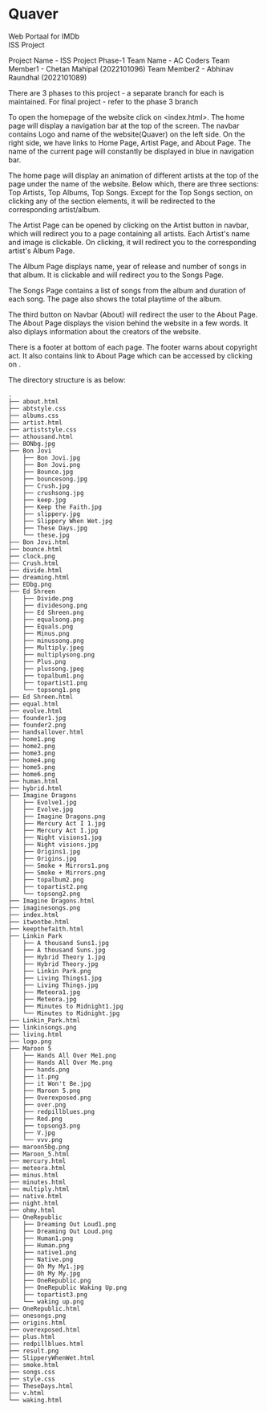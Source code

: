 # Quaver   
Web Portaal for IMDb  
ISS Project 

Project Name - ISS Project Phase-1
Team Name - AC Coders
Team Member1 - Chetan Mahipal (2022101096)
Team Member2 - Abhinav Raundhal (2022101089)

There are 3 phases to this project - a separate branch for each is maintained.
For final project - refer to the phase 3 branch

To open the homepage of the website click on <index.html>.
The home page will display a navigation bar at the top of the screen.
The navbar contains Logo and name of the website(Quaver) on the left side.
On the right side, we have links to Home Page, Artist Page, and About Page.
The name of the current page will constantly be displayed in blue in navigation bar.

The home page will display an animation of different artists at the top of the page under the name of the website.
Below which, there are three sections: Top Artists, Top Albums, Top Songs.
Except for the Top Songs section, on clicking any of the section elements, it will be redirected to the corresponding artist/album.

The Artist Page can be opened by clicking on the Artist button in navbar, which will redirect you to a page containing all artists.
Each Artist's name and image is clickable. On clicking, it will redirect you to the corresponding artist's Album Page.

The Album Page displays name, year of release and number of songs in that album. It is clickable and will redirect you to the Songs Page.

The Songs Page contains a list of songs from the album and duration of each song.
The page also shows the total playtime of the album.

The third button on Navbar (About) will redirect the user to the About Page.
The About Page displays the vision behind the website in a few words.
It also diplays information about the creators of the website.

There is a footer at bottom of each page.
The footer warns about copyright act.
It also contains link to About Page which can be accessed by clicking on <About Us>.

The directory structure is as below:
```
.
├── about.html
├── abtstyle.css
├── albums.css
├── artist.html
├── artiststyle.css
├── athousand.html
├── BONbg.jpg
├── Bon Jovi
│   ├── Bon Jovi.jpg
│   ├── Bon Jovi.png
│   ├── Bounce.jpg
│   ├── bouncesong.jpg
│   ├── Crush.jpg
│   ├── crushsong.jpg
│   ├── keep.jpg
│   ├── Keep the Faith.jpg
│   ├── slippery.jpg
│   ├── Slippery When Wet.jpg
│   ├── These Days.jpg
│   └── these.jpg
├── Bon Jovi.html
├── bounce.html
├── clock.png
├── Crush.html
├── divide.html
├── dreaming.html
├── EDbg.png
├── Ed Shreen
│   ├── Divide.png
│   ├── dividesong.png
│   ├── Ed Shreen.png
│   ├── equalsong.png
│   ├── Equals.png
│   ├── Minus.png
│   ├── minussong.png
│   ├── Multiply.jpeg
│   ├── multiplysong.png
│   ├── Plus.png
│   ├── plussong.jpeg
│   ├── topalbum1.png
│   ├── topartist1.png
│   └── topsong1.png
├── Ed Shreen.html
├── equal.html
├── evolve.html
├── founder1.jpg
├── founder2.png
├── handsallover.html
├── home1.png
├── home2.png
├── home3.png
├── home4.png
├── home5.png
├── home6.png
├── human.html
├── hybrid.html
├── Imagine Dragons
│   ├── Evolve1.jpg
│   ├── Evolve.jpg
│   ├── Imagine Dragons.png
│   ├── Mercury Act I 1.jpg
│   ├── Mercury Act I.jpg
│   ├── Night visions1.jpg
│   ├── Night visions.jpg
│   ├── Origins1.jpg
│   ├── Origins.jpg
│   ├── Smoke + Mirrors1.png
│   ├── Smoke + Mirrors.png
│   ├── topalbum2.png
│   ├── topartist2.png
│   └── topsong2.png
├── Imagine Dragons.html
├── imaginesongs.png
├── index.html
├── itwontbe.html
├── keepthefaith.html
├── Linkin Park
│   ├── A thousand Suns1.jpg
│   ├── A thousand Suns.jpg
│   ├── Hybrid Theory 1.jpg
│   ├── Hybrid Theory.jpg
│   ├── Linkin Park.png
│   ├── Living Things1.jpg
│   ├── Living Things.jpg
│   ├── Meteora1.jpg
│   ├── Meteora.jpg
│   ├── Minutes to Midnight1.jpg
│   └── Minutes to Midnight.jpg
├── Linkin_Park.html
├── linkinsongs.png
├── living.html
├── logo.png
├── Maroon 5
│   ├── Hands All Over Me1.png
│   ├── Hands All Over Me.png
│   ├── hands.png
│   ├── it.png
│   ├── it Won't Be.jpg
│   ├── Maroon 5.png
│   ├── Overexposed.png
│   ├── over.png
│   ├── redpillblues.png
│   ├── Red.png
│   ├── topsong3.png
│   ├── V.jpg
│   └── vvv.png
├── maroon5bg.png
├── Maroon_5.html
├── mercury.html
├── meteora.html
├── minus.html
├── minutes.html
├── multiply.html
├── native.html
├── night.html
├── ohmy.html
├── OneRepublic
│   ├── Dreaming Out Loud1.png
│   ├── Dreaming Out Loud.png
│   ├── Human1.png
│   ├── Human.png
│   ├── native1.png
│   ├── Native.png
│   ├── Oh My My1.jpg
│   ├── Oh My My.jpg
│   ├── OneRepublic.png
│   ├── OneRepublic Waking Up.png
│   ├── topartist3.png
│   └── waking up.png
├── OneRepublic.html
├── onesongs.png
├── origins.html
├── overexposed.html
├── plus.html
├── redpillblues.html
├── result.png
├── SlipperyWhenWet.html
├── smoke.html
├── songs.css
├── style.css
├── TheseDays.html
├── v.html
└── waking.html
```
